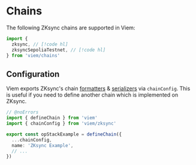 # Chains

The following ZKsync chains are supported in Viem:

```ts twoslash
import {
  zksync, // [!code hl]
  zksyncSepoliaTestnet, // [!code hl]
} from 'viem/chains'
```

## Configuration

Viem exports ZKsync's chain [formatters](/docs/chains/formatters) & [serializers](/docs/chains/serializers) via `chainConfig`. This is useful if you need to define another chain which is implemented on ZKsync.

```ts twoslash
// @noErrors
import { defineChain } from 'viem'
import { chainConfig } from 'viem/zksync'

export const opStackExample = defineChain({
  ...chainConfig,
  name: 'ZKsync Example',
  // ...
})
```